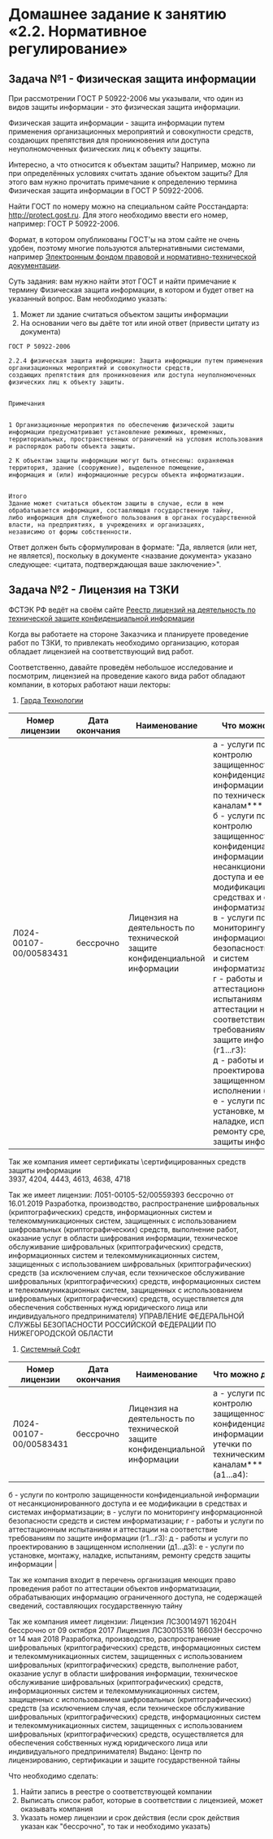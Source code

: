 # Домашнее задание к занятию «2.2. Нормативное регулирование»

## Задача №1 - Физическая защита информации

При рассмотрении ГОСТ Р 50922-2006 мы указывали, что один из видов защиты информации - это физическая защита информации.

Физическая защита информации - защита информации путем применения организационных мероприятий и совокупности средств, создающих препятствия для проникновения или доступа неуполномоченных физических лиц к объекту защиты.

Интересно, а что относится к объектам защиты? Например, можно ли при определённых условиях считать здание объектом защиты? Для этого вам нужно прочитать примечание к определению термина Физическая защита информации в ГОСТ Р 50922-2006.

Найти ГОСТ по номеру можно на специальном сайте Росстандарта: http://protect.gost.ru. Для этого необходимо ввести его номер, например: ГОСТ Р 50922-2006.

Формат, в котором опубликованы ГОСТ'ы на этом сайте не очень удобен, поэтому многие пользуются альтернативными системами, например [Электронным фондом правовой и нормативно-технической документации](http://docs.cntd.ru).

Суть задания: вам нужно найти этот ГОСТ и найти примечание к термину Физическая защита информации, в котором и будет ответ на указанный вопрос. Вам необходимо указать:
1. Может ли здание считаться объектом защиты информации
1. На основании чего вы даёте тот или иной ответ (привести цитату из документа)

```text
ГОСТ Р 50922-2006

2.2.4 физическая защита информации: Защита информации путем применения организационных мероприятий и совокупности средств, 
создающих препятствия для проникновения или доступа неуполномоченных физических лиц к объекту защиты.


Примечания


1 Организационные мероприятия по обеспечению физической защиты информации предусматривают установление режимных, временных, 
территориальных, пространственных ограничений на условия использования и распорядок работы объекта защиты.

2 К объектам защиты информации могут быть отнесены: охраняемая территория, здание (сооружение), выделенное помещение, 
информация и (или) информационные ресурсы объекта информатизации.


Итого
Здание может считаться объектом защиты в случае, если в нем обрабатывается информация, составляющая государственную тайну, 
либо информация для служебного пользования в органах государственной власти, на предприятиях, в учреждениях и организациях, 
независимо от формы собственности.
```





Ответ должен быть сформулирован в формате: "Да, является (или нет, не является), поскольку в документе <название документа> указано следующее: <цитата, подтверждающая ваше заключение>".

## Задача №2 - Лицензия на ТЗКИ

ФСТЭК РФ ведёт на своём сайте [Реестр лицензий на деятельность по технической защите конфиденциальной информации](https://reestr.fstec.ru/)

Когда вы работаете на стороне Заказчика и планируете проведение работ по ТЗКИ, то привлекать необходимо организацию, которая обладает лицензией на соответствующий вид работ.

Соответственно, давайте проведём небольшое исследование и посмотрим, лицензией на проведение какого вида работ обладают компании, в которых работают наши лекторы:

1. [Гарда Технологии](https://gardatech.ru)

|Номер лицензии|Дата окончания|Наименование|Что можно делать|
|---|---|---|---|
|Л024-00107-00/00583431|бессрочно|Лицензия на деятельность по технической защите конфиденциальной информации|а - услуги по контролю защищенности конфиденциальной информации от утечки по техническим каналам*** (а1...а4)<br /> б - услуги по контролю защищенности конфиденциальной информации от несанкционированного доступа и ее модификации в средствах и системах информатизации;<br/> в - услуги по мониторингу информационной безопасности средств и систем информатизации;<br />г - работы и услуги по аттестационным испытаниям и аттестации на соответствие требованиям по защите информации (г1...г3):<br/> д - работы и услуги по проектированию в защищенном исполнении (д1...д3):<br/> е - услуги по установке, монтажу, наладке, испытаниям, ремонту средств защиты информации |

Так же компания имеет сертификаты \сертифицированных средств защиты информации\
3937, 4204, 4443, 4613, 4638, 4718


Так же имеет лицензии:
Л051-00105-52/00559393 бессрочно от 16.01.2019 
Разработка, производство, распространение шифровальных (криптографических) средств, информационных систем и телекоммуникационных 
систем, защищенных с использованием шифровальных (криптографических) средств, выполнение работ, оказание услуг в области 
шифрования информации, техническое обслуживание шифровальных (криптографических) средств, информационных систем и 
телекоммуникационных систем, защищенных с использованием шифровальных (криптографических) средств (за исключением случая, 
если техническое обслуживание шифровальных (криптографических) средств, информационных систем и телекоммуникационных систем, 
защищенных с использованием шифровальных (криптографических) средств, осуществляется для обеспечения собственных нужд 
юридического лица или индивидуального предпринимателя)
УПРАВЛЕНИЕ ФЕДЕРАЛЬНОЙ СЛУЖБЫ БЕЗОПАСНОСТИ РОССИЙСКОЙ ФЕДЕРАЦИИ ПО НИЖЕГОРОДСКОЙ ОБЛАСТИ


1. [Системный Софт](https://www.syssoft.ru)

|Номер лицензии|Дата окончания|Наименование|Что можно делать|
|---|---|---|---|
|Л024-00107-00/00583431|бессрочно|Лицензия на деятельность по технической защите конфиденциальной информации|а - услуги по контролю защищенности конфиденциальной информации от утечки по техническим каналам*** (а1...а4):
б - услуги по контролю защищенности конфиденциальной информации от несанкционированного доступа и ее модификации в средствах и системах информатизации;
в - услуги по мониторингу информационной безопасности средств и систем информатизации;
г - работы и услуги по аттестационным испытаниям и аттестации на соответствие требованиям по защите информации (г1...г3):
д - работы и услуги по проектированию в защищенном исполнении (д1...д3):
е - услуги по установке, монтажу, наладке, испытаниям, ремонту средств защиты информации |

Так же компания входит в перечень организация меющих право проведения работ по аттестации объектов информатизации, 
обрабатывающих информацию ограниченного доступа, не содержащей сведений, составляющих государственную тайну

Так же компания имеет лицензии:
Лицензия ЛСЗ0014971 16204Н бессрочно от 09 октября 2017
Лицензия ЛСЗ0015316 16603Н бессрочно от 14 мая 2018
Разработка, производство, распространение шифровальных (криптографических) средств, информационных систем и телекоммуникационных 
систем, защищенных с использованием шифровальных (криптографических) средств, выполнение работ, оказание услуг в области 
шифрования информации, техническое обслуживание шифровальных (криптографических) средств, информационных систем и 
телекоммуникационных систем, защищенных с использованием шифровальных (криптографических) средств (за исключением случая, 
если техническое обслуживание шифровальных (криптографических) средств, информационных систем и телекоммуникационных систем, 
защищенных с использованием шифровальных (криптографических) средств, осуществляется для обеспечения собственных нужд 
юридического лица или индивидуального предпринимателя)
Выдано: Центр по лицензированию, сертификации и защите государственной тайны




Что необходимо сделать:
1. Найти запись в реестре о соответствующей компании
1. Выписать список работ, которые в соответствии с лицензией, может оказывать компания
1. Указать номер лицензии и срок действия (если срок действия указан как "бессрочно", то так и необходимо указать)
